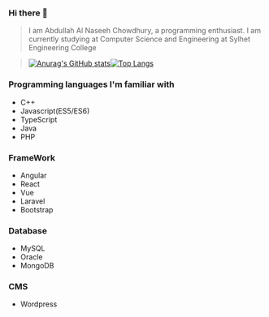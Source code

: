 ### Hi there 👋
  >I am Abdullah Al Naseeh Chowdhury, a programming enthusiast.
  >I am currently studying at Computer Science and Engineering at Sylhet Engineering College


>[![Anurag's GitHub stats](https://github-readme-stats.vercel.app/api?username=Chowdhurynaseeh)](https://github.com/Chowdhurynaseeh)[![Top Langs](https://github-readme-stats.vercel.app/api/top-langs/?username=Chowdhurynaseeh&layout=compact)](https://github.com/Chowdhurynaseeh)

  
### Programming languages I'm familiar with
  - C++
  - Javascript(ES5/ES6)
  - TypeScript
  - Java
  - PHP

### FrameWork
  - Angular
  - React
  - Vue
  - Laravel
  - Bootstrap

### Database
  - MySQL
  - Oracle
  - MongoDB
  
### CMS
  - Wordpress

